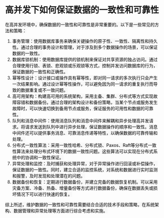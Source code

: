 # 高并发下如何保证数据的一致性和可靠性

<font style="color:rgb(0, 0, 0);background-color:rgb(248, 248, 248);">在高并发环境中，确保数据的一致性和可靠性是非常重要的。以下是一些常见的方法和策略：</font>

1. <font style="color:rgb(0, 0, 0);background-color:rgb(248, 248, 248);">事务管理：使用数据库事务来确保关键操作的原子性、一致性、隔离性和持久性。通过合理的事务设计和管理，对于涉及到多个数据操作的场景，可以保证数据的一致性。</font>
2. <font style="color:rgb(0, 0, 0);background-color:rgb(248, 248, 248);">数据库锁机制：使用数据库提供的锁机制来保证对共享资源的独占访问。通过合理使用行锁、表锁、悲观锁或乐观锁等方式，控制并发访问数据库的行为，保证数据的一致性和正确性。</font>
3. <font style="color:rgb(0, 0, 0);background-color:rgb(248, 248, 248);">幂等性设计：设计接口或操作具有幂等性，即对同一请求的多次执行只会产生一次结果影响。通过设计幂等性操作，可以避免因为同一请求的重复执行而导致的数据重复或不一致问题。</font>
4. <font style="color:rgb(0, 0, 0);background-color:rgb(248, 248, 248);">高可用架构：构建高可用的系统架构，采用主备、集群、分布式等方式实现故障容错和数据备份。通过合理的架构设计和备份策略，当某个节点或服务发生故障时，可以快速切换到备用节点或服务，保证服务的可用性和数据的可靠性。</font>
5. <font style="color:rgb(0, 0, 0);background-color:rgb(248, 248, 248);">队列和消息中间件：使用消息队列和消息中间件来解耦和异步处理高并发请求。将请求发送到队列中进行异步处理，保证数据操作的顺序和一致性。消息中间件还可以提供事务消息、可靠消息传递等特性，以确保数据的可靠传输和处理。</font>
6. <font style="color:rgb(0, 0, 0);background-color:rgb(248, 248, 248);">分布式一致性算法：采用一致性哈希、分布式锁、Paxos、Raft等分布式一致性算法来处理分布式环境下的数据一致性问题。这些算法可以实现在分布式系统中的协调和一致性保证。</font>
7. <font style="color:rgb(0, 0, 0);background-color:rgb(248, 248, 248);">异常处理和监控：及时捕获和处理异常，对于异常操作进行回滚或补偿操作，保证数据的一致性。同时，建立合适的监控系统，对系统和数据进行实时监测和报警，及时发现和处理潜在的问题。</font>
8. <font style="color:rgb(0, 0, 0);background-color:rgb(248, 248, 248);">数据备份和恢复：定期进行数据备份，并建立完备的数据恢复机制。可以采用灾备方案、冷备、热备、增量备份等方式进行数据备份，确保在数据丢失或损坏情况下可以进行快速的恢复。</font>

<font style="color:rgb(0, 0, 0);background-color:rgb(248, 248, 248);">综上所述，维护数据的一致性和可靠性需要结合合适的技术手段和策略，在系统架构、数据管理和异常处理等方面进行综合考虑和实施。</font>
